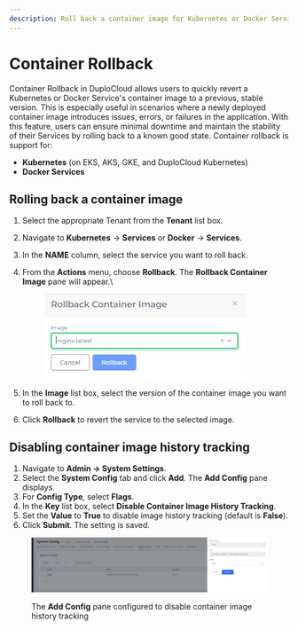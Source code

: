 ```yaml
---
description: Roll back a container image for Kubernetes or Docker Services
---
```


# Container Rollback

Container Rollback in DuploCloud allows users to quickly revert a Kubernetes or Docker Service's container image to a previous, stable version. This is especially useful in scenarios where a newly deployed container image introduces issues, errors, or failures in the application. With this feature, users can ensure minimal downtime and maintain the stability of their Services by rolling back to a known good state. Container rollback is support for:

* **Kubernetes** (on EKS, AKS, GKE, and DuploCloud Kubernetes)
* **Docker Services**

## Rolling back a container image

1. Select the appropriate Tenant from the **Tenant** list box.
2. Navigate to **Kubernetes** -> **Services** or **Docker** -> **Services**.
3. In the **NAME** column, select the service you want to roll back.
4.  From the **Actions** menu, choose **Rollback**. The **Rollback Container Image** pane will appear.\


    <div align="left"><figure><img src="../../../.gitbook/assets/Screenshot (48).png" alt="" width="363"><figcaption></figcaption></figure></div>
5. In the **Image** list box, select the version of the container image you want to roll back to.
6. Click **Rollback** to revert the service to the selected image.

## **Disabling container image history tracking**

1. Navigate to **Admin -> System Settings**.
2. Select the **System Config** tab and click **Add**. The **Add Config** pane displays.&#x20;
3. For **Config Type**, select **Flags**.
4. In the **Key** list box, select **Disable Container Image History Tracking**.
5. Set the **Value** to **True** to disable image history tracking (default is **False**).
6. Click **Submit**. The setting is saved.

<figure><img src="../../../.gitbook/assets/system config (2).png" alt=""><figcaption><p>The <strong>Add Config</strong> pane configured to disable container image history tracking</p></figcaption></figure>
